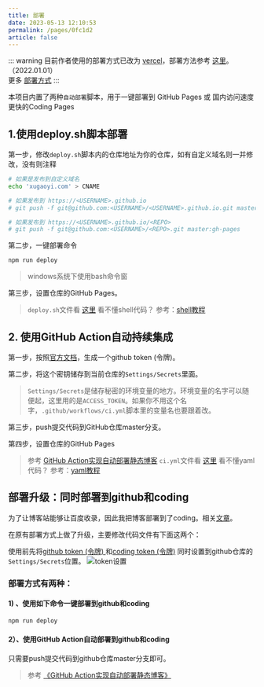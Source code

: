 ```yaml
---
title: 部署
date: 2023-05-13 12:10:53
permalink: /pages/0fc1d2
article: false
---
```



::: warning
  目前作者使用的部署方式已改为 [vercel](https://vercel.com/)，部署方法参考 [这里](https://zhuanlan.zhihu.com/p/347990778)。（2022.01.01）</br>
  更多 [部署方式](https://vuepress.vuejs.org/zh/guide/deploy.html#%E9%83%A8%E7%BD%B2)
:::

本项目内置了两种`自动部署`脚本，用于一键部署到 GitHub Pages 或 国内访问速度更快的Coding Pages

## 1.使用deploy.sh脚本部署

第一步，修改`deploy.sh`脚本内的仓库地址为你的仓库，如有自定义域名则一并修改，没有则注释

```bash
# 如果是发布到自定义域名
echo 'xugaoyi.com' > CNAME

# 如果发布到 https://<USERNAME>.github.io
# git push -f git@github.com:<USERNAME>/<USERNAME>.github.io.git master

# 如果发布到 https://<USERNAME>.github.io/<REPO>
# git push -f git@github.com:<USERNAME>/<REPO>.git master:gh-pages
```

第二步，一键部署命令

```bash
npm run deploy
```

> windows系统下使用bash命令窗

第三步，设置仓库的GitHub Pages。

> `deploy.sh`文件看 [这里](https://github.com/xugaoyi/vuepress-theme-vdoing/blob/master/deploy.sh)
> 看不懂shell代码？ 参考：[shell教程](https://ipcmen.com/)


## 2. 使用GitHub Action自动持续集成

第一步，按照[官方文档](https://help.github.com/en/articles/creating-a-personal-access-token-for-the-command-line)，生成一个github token (令牌)。

第二步，将这个密钥储存到当前仓库的`Settings/Secrets`里面。

> `Settings/Secrets`是储存秘密的环境变量的地方。环境变量的名字可以随便起，这里用的是`ACCESS_TOKEN`。如果你不用这个名字，`.github/workflows/ci.yml`脚本里的变量名也要跟着改。

第三步，push提交代码到GitHub仓库master分支。

第四步，设置仓库的GitHub Pages

> 参考 [GitHub Action实现自动部署静态博客](http://xugaoyi.com/pages/6b9d359ec5aa5019/)
> `ci.yml`文件看 [这里](https://github.com/xugaoyi/blog/blob/master/.github/workflows/ci.yml)
> 看不懂yaml代码？ 参考：[yaml教程](http://stream-query.dromara.org/pages/4e8444e2d534d14f/)


## 部署升级：同时部署到github和coding

为了让博客站能够让百度收录，因此我把博客部署到了coding。相关[文章](http://stream-query.dromara.org/pages/41f87d890d0a02af/)。

在原有部署方式上做了升级，主要修改代码文件有下面这两个：


使用前先将[github token (令牌) ](https://help.github.com/en/articles/creating-a-personal-access-token-for-the-command-line)和[coding token (令牌)](https://dev.tencent.com/help/doc/account/access-token) 同时设置到github仓库的`Settings/Secrets`位置。
![token设置](https://fastly.jsdelivr.net/gh/xugaoyi/image_store/blog/token.jpg)

### 部署方式有两种：

#### 1) 、使用如下命令一键部署到github和coding

```sh
npm run deploy
```

#### 2）、使用GitHub Action自动部署到github和coding

只需要push提交代码到github仓库master分支即可。

>  参考 [《GitHub Action实现自动部署静态博客》](http://xugaoyi.com/pages/6b9d359ec5aa5019/)
